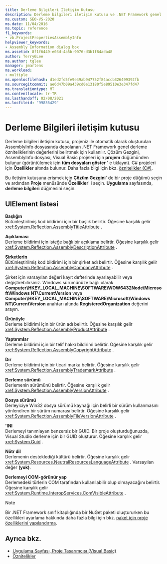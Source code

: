 ```yaml
---
title: Derleme Bilgileri İletişim Kutusu
description: Derleme bilgileri iletişim kutusu ve .NET Framework genel derleme özniteliklerinin değerlerini belirtmek için nasıl kullanıldığı hakkında bilgi edinin.
ms.custom: SEO-VS-2020
ms.date: 11/04/2016
ms.topic: reference
f1_keywords:
- vb.ProjectPropertiesAssemblyInfo
helpviewer_keywords:
- Assembly Information dialog box
ms.assetid: 8f1f6449-e03d-4a5b-9076-d3b1f84ada48
author: TerryGLee
ms.author: tglee
manager: jmartens
ms.workload:
- multiple
ms.openlocfilehash: d1ed2fd5fe9e49ab947752f84accb326499392fb
ms.sourcegitcommit: ae6d47b09a439cd0e13180f5e89510e3e347fd47
ms.translationtype: MT
ms.contentlocale: tr-TR
ms.lasthandoff: 02/08/2021
ms.locfileid: "99836429"
---
```

# <a name="assembly-information-dialog-box"></a>Derleme Bilgileri iletişim kutusu

Derleme bilgileri iletişim kutusu, projeniz ile otomatik olarak oluşturulan AssemblyInfo dosyasında depolanan .NET Framework genel derleme özniteliklerinin değerlerini belirtmek için kullanılır. Çözüm Gezgini, AssemblyInfo dosyası, Visual Basic projeleri için **projem** düğümünden bulunur (görüntülemek için **tüm dosyaları göster** ' e tıklayın). C# projeleri için **Özellikler** altında bulunur. Daha fazla bilgi için bkz. [öznitelikler (C#)](/dotnet/csharp/programming-guide/concepts/attributes/index).

Bu iletişim kutusuna erişmek için **Çözüm Gezgini**' de bir proje düğümü seçin ve ardından **Proje** menüsünde **Özellikler**' i seçin. **Uygulama** sayfasında, **derleme bilgileri** düğmesini seçin.

## <a name="uielement-list"></a>UIElement listesi

**Başlığın**\
Bütünleştirilmiş kod bildirimi için bir başlık belirtir. Öğesine karşılık gelir <xref:System.Reflection.AssemblyTitleAttribute> .

**Açıklaması**\
Derleme bildirimi için isteğe bağlı bir açıklama belirtir. Öğesine karşılık gelir <xref:System.Reflection.AssemblyDescriptionAttribute> .

**Şirketlerin**\
Bütünleştirilmiş kod bildirimi için bir şirket adı belirtir. Öğesine karşılık gelir <xref:System.Reflection.AssemblyCompanyAttribute> .

Şirket için varsayılan değeri kayıt defterinde ayarlayabilir veya değiştirebilirsiniz. Windows sürümünüze bağlı olarak **Computer\HKEY_LOCAL_MACHINE\SOFTWARE\WOW6432Node\Microsoft\Windows NT\CurrentVersion** veya **Computer\HKEY_LOCAL_MACHINE\SOFTWARE\Microsoft\Windows NT\CurrentVersion** anahtarı altında **RegisteredOrganization** değerini arayın.

**Ürünüyle**\
Derleme bildirimi için bir ürün adı belirtir. Öğesine karşılık gelir <xref:System.Reflection.AssemblyProductAttribute> .

**Yaptırımlar**\
Derleme bildirimi için bir telif hakkı bildirimi belirtir. Öğesine karşılık gelir <xref:System.Reflection.AssemblyCopyrightAttribute> .

**Dır**\
Derleme bildirimi için bir ticari marka belirtir. Öğesine karşılık gelir <xref:System.Reflection.AssemblyTrademarkAttribute> .

**Derleme sürümü**\
Derlemenin sürümünü belirtir. Öğesine karşılık gelir <xref:System.Reflection.AssemblyVersionAttribute> .

**Dosya sürümü**\
Derleyiciye Win32 dosya sürümü kaynağı için belirli bir sürüm kullanmasını yönlendiren bir sürüm numarası belirtir. Öğesine karşılık gelir <xref:System.Reflection.AssemblyFileVersionAttribute> .

**'INI**\
Derlemeyi tanımlayan benzersiz bir GUID. Bir proje oluşturduğunuzda, Visual Studio derleme için bir GUID oluşturur. Öğesine karşılık gelir <xref:System.Guid> .

**Nötr dil**\
Derlemenin desteklediği kültürü belirtir. Öğesine karşılık gelir <xref:System.Resources.NeutralResourcesLanguageAttribute> . Varsayılan değer **(yok)**.

**Derlemeyi COM-görünür yap**\
Derlemedeki türlerin COM tarafından kullanılabilir olup olmayacağını belirtir. Öğesine karşılık gelir <xref:System.Runtime.InteropServices.ComVisibleAttribute> .

> [!NOTE]
> Bir .NET Framework sınıf kitaplığında bir NuGet paketi oluştururken bu özellikleri ayarlama hakkında daha fazla bilgi için bkz. [paket için proje özelliklerini yapılandırma](/nuget/quickstart/create-and-publish-a-package-using-visual-studio-net-framework#configure-project-properties-for-the-package).

## <a name="see-also"></a>Ayrıca bkz.

- [Uygulama Sayfası, Proje Tasarımcısı (Visual Basic)](../../ide/reference/application-page-project-designer-visual-basic.md)
- [Öznitelikler](/previous-versions/z0w1kczw(v=vs.140))